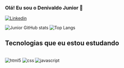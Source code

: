 ### Olá! Eu sou o Denivaldo Junior 🤙

[![Linkedin](https://img.shields.io/badge/LinkedIn-0077B5?style=for-the-badge&logo=linkedin&logoColor=white)]()

![Junior GitHub stats](https://github-readme-stats.vercel.app/api?username=garcia-jr&show_icons=true&theme=merko) 
![Top Langs](https://github-readme-stats.vercel.app/api/top-langs/?username=garcia-jr&hide_progress=true)

## Tecnologias que eu estou estudando

<div style="display: inline_block"><br/> 
  <img align="center" alt="html5" src="https://img.shields.io/badge/HTML-239120?style=for-the-badge&logo=html5&logoColor=white"/> 
  <img align="center" alt="css" src="https://img.shields.io/badge/CSS-239120?&style=for-the-badge&logo=css3&logoColor=white"/> 
  <img align="center" alt="javascript" src="https://img.shields.io/badge/JavaScript-F7DF1E?style=for-the-badge&logo=javascript&logoColor=black"/>
</div>

